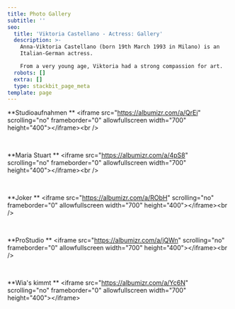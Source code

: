 ```yaml
---
title: Photo Gallery
subtitle: ''
seo:
  title: 'Viktoria Castellano - Actress: Gallery'
  description: >-
    Anna-Viktoria Castellano (born 19th March 1993 in Milano) is an
    Italian-German actress.

    From a very young age, Viktoria had a strong compassion for art.
  robots: []
  extra: []
  type: stackbit_page_meta
template: page
---
```

**Studioaufnahmen
**
\<iframe src="https://albumizr.com/a/QrEi" scrolling="no" frameborder="0" allowfullscreen width="700" height="400">\</iframe>\<br />

<br />

**Maria Stuart
**
\<iframe src="https://albumizr.com/a/4pS8" scrolling="no" frameborder="0" allowfullscreen width="700" height="400">\</iframe>\<br />

<br />

**Joker
**
\<iframe src="https://albumizr.com/a/RObH" scrolling="no" frameborder="0" allowfullscreen width="700" height="400">\</iframe>\<br />

<br />

**ProStudio
**
\<iframe src="https://albumizr.com/a/jQWn" scrolling="no" frameborder="0" allowfullscreen width="700" height="400">\</iframe>\<br />

<br />

**Wia's kimmt
**
\<iframe src="https://albumizr.com/a/Yc6N" scrolling="no" frameborder="0" allowfullscreen width="700" height="400">\</iframe>
